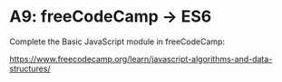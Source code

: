 # A9: freeCodeCamp → ES6

Complete the Basic JavaScript module in freeCodeCamp:

https://www.freecodecamp.org/learn/javascript-algorithms-and-data-structures/

